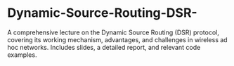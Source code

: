 # Dynamic-Source-Routing-DSR-
A comprehensive lecture on the Dynamic Source Routing (DSR) protocol, covering its working mechanism, advantages, and challenges in wireless ad hoc networks. Includes slides, a detailed report, and relevant code examples.
